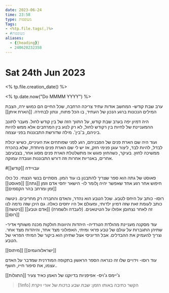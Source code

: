 ```yaml
---
date: 2023-06-24
time: 23:58
type: מעופפות
Tags:
- <%tp.file.tags(,)%>
- #מעופפות
aliases:
  - {{heading}}
  - 240620232358
---
```


# Sat 24th Jun 2023

<% tp.file.creation_date() %> 

<% tp.date.now("Do MMMM YYYY") %>


ערב שבת קודש-
המחשב אודות עתיד צריכה הרחבה, שכל החיים הם כמוש ירה, הצבת המילים הנכונות ברגע הנכון של העתיד, בו הכל פתוח, ונתון לבחירה.
[[הארת איתן]]

היה דמיון יפה בערב שבת קודש, על התווך הזה של בין קודש לחול.
מעבר לתונב ההמעניינת של לחיות בין רקודש לחול, לא רק לנוע בין המרחבים אלא ממש להיות ביניהם, ב'בין'. מילה שדורשת התבוננות בפני עצמה.

ועוד היה שם הארת פנים של הפבניחם, רגע לפני שפותחים את העיניים, כשיש יכולת לבדל, להיות לבד, ליצור עוגן פנימי חזק, אז יש לי שם הארת פנים מיוחדת, שלא בהכרח ממשיכה לחוץ. בעיקר, כשהחוץ פוגש אז מתשלטלת הארת פנים מסוג אחר, בצבעיםב אחרים, באנריות אחרות וזה דורש התבוננות ועובדה עמוקה.

#עבויידה
[[קודש]]


פאוסט של גתה הוא ספר שצריך להתבנון בו עוד המון. מסתיים בנשי הנצחי.
כל כולו חיפוש אחר רגע אחד שאפשר יהיה ןלומר לו- הישאר
יחסי אדם וזמן 
[[גתה]]
[[פאוסט]]
[[זמן ומרחב בהר הקסמים]]


רוסו- כותב על היחס לטבע. שכל הטבע הוא נהדר, והאדם והחברה רק מחריבים.
ניטשה כותב לעומת זאת שזה דמיון ילדותי, ומעולם אל היו יחסים כאלה. גם היכן שזה נדמה לנו זה לאחר נצחוםן אפולו על הטיטאנים.
(לעבדה ולשמרה)
[[אדם וטבע]]
[[ניטשה]]
[[רוסו]]

עוד מסקנה מעניינת מהולדת הטרדיה-
היהדות והיוונות חולקות מכנה משותף אדיר- שתיהן התגברות על עולם של טבע פראי ומיתי, האפולוני מצד אחד, והיהדות מצד אחר. וצריך להעמיק את ההבדלים.
אבל הדיוניסי אצל שתיהן הוא ביקור של המיתי הפראי של הטבע.

[[מיתוס]]
[[ישראלוהעמים]]


עוד רוסו- וידויים שלו זה כנראה הספר הראשון בתקופה המודרנית שמדבר על האדם עצמו, את סיפור חייו, חושף..


ג'יימס ג'ויס- אפיפניות בדיוקנו של האמן כאיד צעיר
[[התגלות]]




> [!info] 
> הקשר כתיבה 
> באותו הזמן:
> 		*שבת שבע ברכות של אורי ויקרת*
